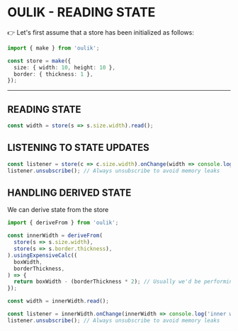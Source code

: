 # OULIK - READING STATE #

👉 Let's first assume that a store has been initialized as follows:
```Typescript
import { make } from 'oulik';

const store = make({
  size: { width: 10, height: 10 },
  border: { thickness: 1 },
}); 
```
---

## READING STATE ##
```Typescript
const width = store(s => s.size.width).read();
```

## LISTENING TO STATE UPDATES ##
```Typescript
const listener = store(c => c.size.width).onChange(width => console.log(width));
listener.unsubscribe(); // Always unsubscribe to avoid memory leaks
```  

## HANDLING DERIVED STATE ##
We can derive state from the store
```Typescript
import { deriveFrom } from 'oulik';

const innerWidth = deriveFrom(
  store(s => s.size.width),
  store(s => s.border.thickness),
).usingExpensiveCalc((
  boxWidth,
  borderThickness,
) => {
  return boxWidth - (borderThickness * 2); // Usually we'd be performing a much bigger calculation here
});

const width = innerWidth.read();

const listener = innerWidth.onChange(innerWidth => console.log('inner width', innerWidth));
listener.unsubscribe(); // Always unsubscribe to avoid memory leaks
```
